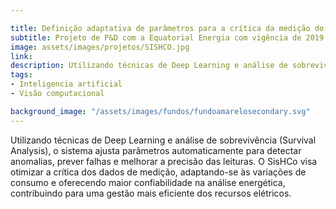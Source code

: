 ```yaml
---

title: Definição adaptativa de parâmetros para a crítica da medição do consumo de energia elétrica usando Deep Learning e Survival Analysis (SisHCo)
subtitle: Projeto de P&D com a Equatorial Energia com vigência de 2019 a 2021
image: assets/images/projetos/SISHCO.jpg
link: 
description: Utilizando técnicas de Deep Learning e análise de sobrevivência (Survival Analysis), o sistema ajusta parâmetros automaticamente para detectar anomalias, prever falhas e melhorar a precisão das leituras. O SisHCo visa otimizar a crítica dos dados de medição, adaptando-se às variações de consumo e oferecendo maior confiabilidade na análise energética, contribuindo para uma gestão mais eficiente dos recursos elétricos.
tags:
- Inteligencia artificial
- Visão computacional

background_image: "/assets/images/fundos/fundoamarelosecondary.svg"
---
```




Utilizando técnicas de Deep Learning e análise de sobrevivência (Survival Analysis), o sistema ajusta parâmetros automaticamente para detectar anomalias, prever falhas e melhorar a precisão das leituras. O SisHCo visa otimizar a crítica dos dados de medição, adaptando-se às variações de consumo e oferecendo maior confiabilidade na análise energética, contribuindo para uma gestão mais eficiente dos recursos elétricos.